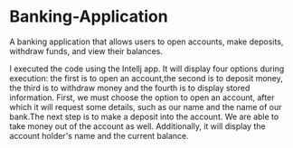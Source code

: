 # Banking-Application
A banking application that allows users to open accounts, make deposits, withdraw funds, and view their balances.

I executed the code using the Intellj app.
It will display four options during execution: the first is to open an account,the second is to deposit money, the third is to withdraw money and the fourth is to display stored information.
First, we must choose the option to open an account, after which it will request some details, such as our name and the name of our bank.The next step is to make a deposit into the account. We are able to take money out of the account as well. Additionally, it will display the account holder's name and the current balance.
